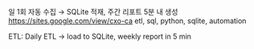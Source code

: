 일 1회 자동 수집 → SQLite 적재, 주간 리포트 5분 내 생성
https://sites.google.com/view/cxo-ca
etl, sql, python, sqlite, automation

ETL: Daily ETL → load to SQLite, weekly report in 5 min
